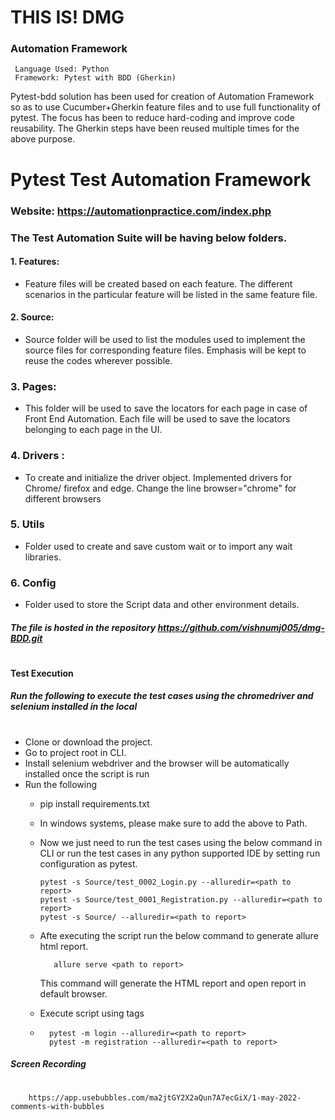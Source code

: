 # THIS IS! DMG
### Automation Framework
     Language Used: Python
     Framework: Pytest with BDD (Gherkin)
     
Pytest-bdd solution has been used for creation of Automation Framework so as to use Cucumber+Gherkin feature files and to use full functionality of pytest. The focus has been to reduce hard-coding and improve code reusability. The Gherkin steps have been reused multiple times for the above purpose.
# Pytest Test Automation Framework 
### Website: https://automationpractice.com/index.php
### The Test Automation Suite will be having below folders. 
#### 1. Features: 
 - Feature files will be created based on each feature. The different scenarios in the particular feature will be listed in the same feature file. 
 
#### 2. Source:
- Source folder will be used to list the modules used to implement the source files for corresponding feature files. Emphasis will be kept to reuse the codes wherever possible. 

### 3. Pages: 
- This folder will be used to save the locators for each page in case of Front End Automation. Each file will be used to save the locators belonging to each page in the UI. 

### 4. Drivers :
- To create and initialize the driver object. Implemented drivers for Chrome/ firefox and edge. Change the line browser="chrome" for different browsers 

### 5. Utils
- Folder used to create and save custom wait or to import any wait libraries. 

### 6. Config
- Folder used to store the Script data and other environment details. 

#####  The file is hosted in the repository https://github.com/vishnumj005/dmg-BDD.git
# 
#
#### Test Execution
#####  Run the following to execute the test cases using the chromedriver and selenium installed in the local
#

- Clone or download the project.
- Go to project root in CLI.
- Install selenium webdriver and the browser will be automatically installed once the script is run
- Run the following
    - pip install requirements.txt
    - In windows systems, please make sure to add the above to Path.
   - Now we just need to run the test cases using the below command in CLI or run the test cases in any python supported IDE by setting run configuration as pytest.
 
         pytest -s Source/test_0002_Login.py --alluredir=<path to report> 
         pytest -s Source/test_0001_Registration.py --alluredir=<path to report>  
         pytest -s Source/ --alluredir=<path to report>  
    - Afte executing the script run the below command to generate allure html report. 
    
             allure serve <path to report> 
        This command will generate the HTML report and open report in default browser.
    - Execute script using tags
    -       pytest -m login --alluredir=<path to report>
            pytest -m registration --alluredir=<path to report>


##### Screen Recording 
# 
	    https://app.usebubbles.com/ma2jtGY2X2aQun7A7ecGiX/1-may-2022-comments-with-bubbles
				
			
		



